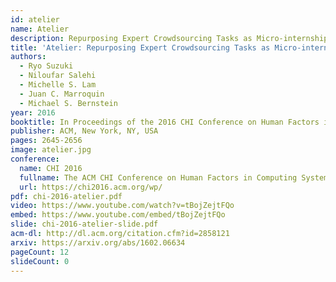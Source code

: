 ```yaml
---
id: atelier
name: Atelier
description: Repurposing Expert Crowdsourcing Tasks as Micro-internships
title: 'Atelier: Repurposing Expert Crowdsourcing Tasks as Micro-internships'
authors:
  - Ryo Suzuki
  - Niloufar Salehi
  - Michelle S. Lam
  - Juan C. Marroquin
  - Michael S. Bernstein
year: 2016
booktitle: In Proceedings of the 2016 CHI Conference on Human Factors in Computing Systems (CHI '16)
publisher: ACM, New York, NY, USA
pages: 2645-2656
image: atelier.jpg
conference:
  name: CHI 2016
  fullname: The ACM CHI Conference on Human Factors in Computing Systems (CHI 2016)
  url: https://chi2016.acm.org/wp/
pdf: chi-2016-atelier.pdf
video: https://www.youtube.com/watch?v=tBojZejtFQo
embed: https://www.youtube.com/embed/tBojZejtFQo
slide: chi-2016-atelier-slide.pdf
acm-dl: http://dl.acm.org/citation.cfm?id=2858121
arxiv: https://arxiv.org/abs/1602.06634
pageCount: 12
slideCount: 0
---
```

